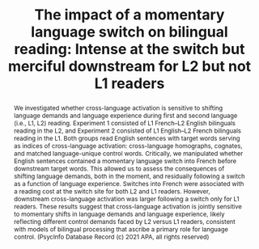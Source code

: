 ---
key: gulliferImpactMomentaryLanguage2019a
title: >-
    The impact of a momentary language switch on bilingual reading: Intense at the switch but merciful downstream for L2 but not L1 readers
year: 2019
authors:
  - family: Gullifer
    given: Jason W.
  - family: Titone
    given: Debra
journal: 'Journal of Experimental Psychology: Learning, Memory, and Cognition'
abstract: >-
    We investigated whether cross-language activation is sensitive to shifting
    language demands and language experience during first and second language
    (i.e., L1, L2) reading. Experiment 1 consisted of L1 French–L2 English
    bilinguals reading in the L2, and Experiment 2 consisted of L1 English–L2
    French bilinguals reading in the L1. Both groups read English sentences with
    target words serving as indices of cross-language activation: cross-language
    homographs, cognates, and matched language-unique control words. Critically,
    we manipulated whether English sentences contained a momentary language
    switch into French before downstream target words. This allowed us to assess
    the consequences of shifting language demands, both in the moment, and
    residually following a switch as a function of language experience. Switches
    into French were associated with a reading cost at the switch site for both
    L2 and L1 readers. However, downstream cross-language activation was larger
    following a switch only for L1 readers. These results suggest that
    cross-language activation is jointly sensitive to momentary shifts in
    language demands and language experience, likely reflecting different
    control demands faced by L2 versus L1 readers, consistent with models of
    bilingual processing that ascribe a primary role for language control.
    (PsycInfo Database Record (c) 2021 APA, all rights reserved)

filename: downstream switch costs jeplmc preprint.pdf
journal_url: https://psycnet.apa.org/record/2019-14528-001
---